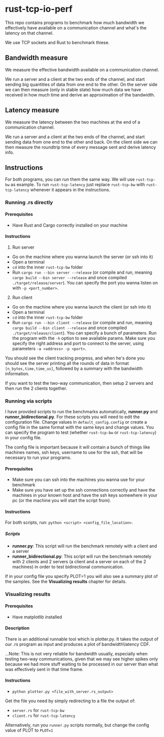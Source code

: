 # rust-tcp-io-perf

This repo contains programs to benchmark how much bandwidth we effectively have available on a communication channel and what's the latency on that channel.

We use TCP sockets and Rust to benchmark thiese.

## Bandwidth measure

We measure the effective bandwidth available on a communication channel.

We run a server and a client at the two ends of the channel, and start sending big quantities of data from one end to the other. On the server side we can then measure (only in stable state) how much data we have received in how much time and derive an approximation of the bandwidth.

## Latency measure

We measure the latency between the two machines at the end of a communication channel.

We run a server and a client at the two ends of the channel, and start sending data from one end to the other and back. On the client side we can then measure the roundtrip time of every message sent and derive latency info.

## Instructions

For both programs, you can run them the same way. We will use `rust-tcp-bw` as example. To run `rust-tcp-latency` just replace `rust-tcp-bw` with `rust-tcp-latency` whenever it appears in the instructions.

### Running .rs directly

#### Prerequisites
- Have Rust and Cargo correctly installed on your machine

#### Instructions

1) Run server
- Go on the machine where you wanna launch the server (or ssh into it)
- Open a terminal
- `cd` into the inner `rust-tcp-bw` folder
- Run `cargo run --bin server --release` (or compile and run, meaning `cargo build --bin server --release` and once compiled `./target/release/server`). You can specify the port you wanna listen on with `-p <port_number>`.

2) Run client
- Go on the machine where you wanna launch the client (or ssh into it)
- Open a terminal
- `cd` into the inner `rust-tcp-bw` folder
- Run `cargo run --bin client --release` (or compile and run, meaning `cargo build --bin client --release` and once compiled `./target/release/client`). You can specify a bunch of parameters. Run the program with the `-h` option to see available params. Make sure you specify the right address and port to connect to the server, using parameters `-a <address> -p <port>`.

You should see the client tracking progress, and when he's done you should see the server printing all the rounds of data in format `[n_bytes,time,time_us]`, followed by a summary with the bandwidth information.

If you want to test the two-way communication, then setup 2 servers and then run the 2 clients together.

### Running via scripts

I have provided scripts to run the benchmarks automatically, <strong>runner.py</strong> and <strong>runner_bidirectional.py</strong>.
For these scripts you will need to edit the configuration file. Change values in `default_config.config` or create a config file in the same format with the same keys and change values. You can specify the program to test (whether `rust-tcp-bw` or `rust-tcp-latency`) in your config file.

The config file is important because it will contain a bunch of things like machines names, ssh keys, username to use for the ssh, that will be necessary to run your programs.

#### Prerequisites

- Make sure you can ssh into the machines you wanna use for your benchmark
- Make sure you have set up the ssh connections correctly and have the machines in your known host and have the ssh keys somewhere in your pc (or the machine you will start the script from).

#### Instructions
For both scripts, run: `python <script> <config_file_location>`.

##### Scripts
- <strong>runner.py</strong>: This script will run the benchmark remotely with a client and a server
- <strong>runner_bidirectional.py</strong>: This script will run the benchmark remotely with 2 clients and 2 servers (a client and a server on each of the 2 machines) in order to test bidirectional communication.

If in your config file you specify PLOT=1 you will also see a summary plot of the samples. See the <strong>Visualizing results</strong> chapter for details.

### Visualizing results

#### Prerequisites
- Have matplotlib installed

#### Description

There is an additional runnable tool which is <string>plotter.py</strong>. It takes the output of our .rs program as input and produces a plot of bandwidth\latency CDF.

...Note: This is not very reliable for bandwidth usually, especially when testing two-way communications, given that we may see higher spikes only because we had more stuff waiting to be processed in our server than what was effectively sent in that time frame.
  
#### Instructions

- `python plotter.py <file_with_server.rs_output>`

Get the file you need by simply redirecting to a file the output of:
- `server.rs` for `rust-tcp-bw`
- `client.rs` for `rust-tcp-latency`

Alternatively, run you `runner.py` scripts normally, but change the config value of PLOT to `PLOT=1`
